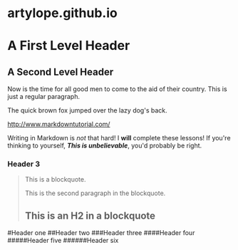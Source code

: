 # artylope.github.io

A First Level Header
====================

A Second Level Header
---------------------

Now is the time for all good men to come to
the aid of their country. This is just a
regular paragraph.

The quick brown fox jumped over the lazy
dog's back.

http://www.markdowntutorial.com/

Writing in Markdown is _not_ that hard!
I **will** complete these lessons!
If you're thinking to yourself, **_This is unbelievable_**, you'd probably be right.

### Header 3

> This is a blockquote.
> 
> This is the second paragraph in the blockquote.
>
> ## This is an H2 in a blockquote

#Header one
##Header two
###Header three
####Header four
#####Header five
######Header six